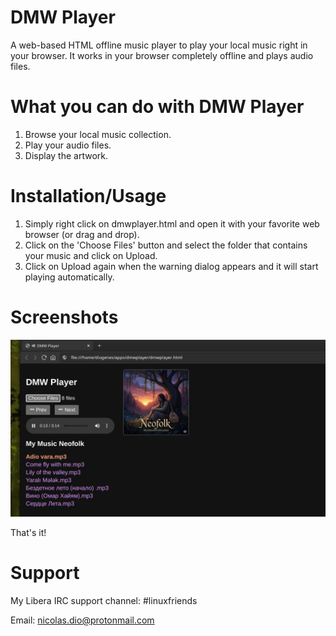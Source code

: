 # DMW Player
A web-based HTML offline music player to play your local music right in your browser. It works in your browser completely offline and plays audio files.

# What you can do with DMW Player
   1. Browse your local music collection.
   2. Play your audio files.
   3. Display the artwork.

# Installation/Usage
   1. Simply right click on dmwplayer.html and open it with your favorite web browser (or drag and drop).
   2. Click on the 'Choose Files' button and select the folder that contains your music and click on Upload.
   3. Click on Upload again when the warning dialog appears and it will start playing automatically.

# Screenshots

![Alt text](https://github.com/DiogenesN/dmwplayer/blob/main/dmwplayer.png)

That's it!

# Support

   My Libera IRC support channel: #linuxfriends
   
   Email: nicolas.dio@protonmail.com

